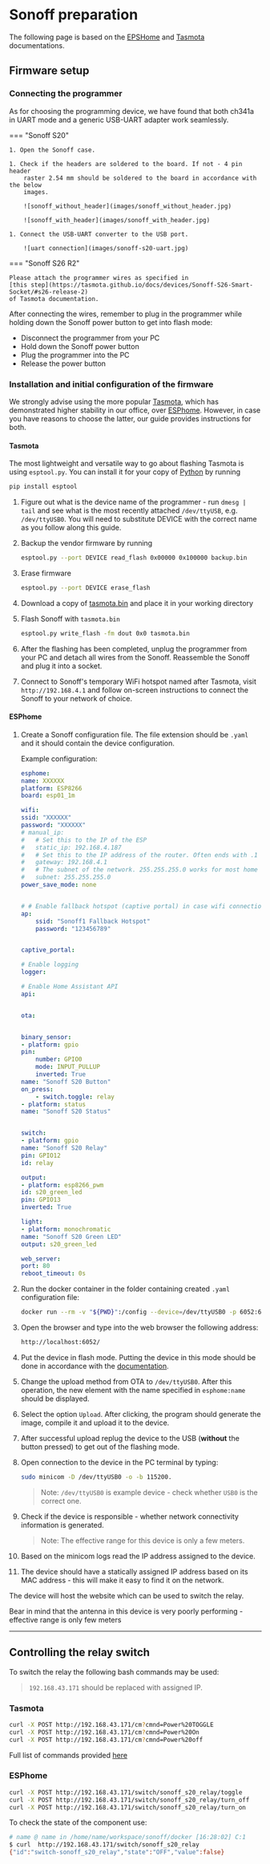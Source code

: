 
# Sonoff preparation

The following page is based on the
[EPSHome](https://esphome.io/devices/sonoff_s20.html)
and [Tasmota](https://tasmota.github.io/docs/devices/Sonoff-S26-Smart-Socket)
documentations.

## Firmware setup

### Connecting the programmer

As for choosing the programming device, we have found that both ch341a in UART
mode and a generic USB-UART adapter work seamlessly.

=== "Sonoff S20"

    1. Open the Sonoff case.

    1. Check if the headers are soldered to the board. If not - 4 pin header
        raster 2.54 mm should be soldered to the board in accordance with the below
        images.

        ![sonoff_without_header](images/sonoff_without_header.jpg)

        ![sonoff_with_header](images/sonoff_with_header.jpg)

    1. Connect the USB-UART converter to the USB port.

        ![uart connection](images/sonoff-s20-uart.jpg)

=== "Sonoff S26 R2"

    Please attach the programmer wires as specified in
    [this step](https://tasmota.github.io/docs/devices/Sonoff-S26-Smart-Socket/#s26-release-2)
    of Tasmota documentation.

After connecting the wires, remember to plug in the programmer while holding
down the Sonoff power button to get into flash mode:

* Disconnect the programmer from your PC
* Hold down the Sonoff power button
* Plug the programmer into the PC
* Release the power button

### Installation and initial configuration of the firmware

We strongly advise using the more popular
[Tasmota](https://tasmota.github.io/docs/),
which has demonstrated higher stability in our office, over
[ESPhome](https://esphome.io/index.html).
However, in case you have reasons to choose the latter, our guide provides
instructions for both.

#### Tasmota

The most lightweight and versatile way to go about flashing Tasmota is using
`esptool.py`. You can install it for your copy of [Python](https://www.python.org/)
by running

```sh
pip install esptool
```

1. Figure out what is the device name of the programmer - run `dmesg | tail`
and see what is the most recently attached `/dev/ttyUSB`, e.g. `/dev/ttyUSB0`.
You will need to substitute DEVICE with the correct name as you follow along
this guide.

1. Backup the vendor firmware by running

    ```sh
    esptool.py --port DEVICE read_flash 0x00000 0x100000 backup.bin
    ```

1. Erase firmware

    ```sh
    esptool.py --port DEVICE erase_flash
    ```

1. Download a copy of [tasmota.bin](http://ota.tasmota.com/tasmota/release/)
    and place it in your working directory

1. Flash Sonoff with `tasmota.bin`

    ```sh
    esptool.py write_flash -fm dout 0x0 tasmota.bin
    ```

1. After the flashing has been completed, unplug the programmer from your PC
and detach all wires from the Sonoff. Reassemble the Sonoff and plug it into
a socket.

1. Connect to Sonoff's temporary WiFi hotspot named after Tasmota,
visit `http://192.168.4.1` and follow on-screen instructions to connect
the Sonoff to your network of choice.

#### ESPhome

1. Create a Sonoff configuration file. The file extension should be `.yaml` and
    it should contain the device configuration.

    Example configuration:

    ```yml
    esphome:
    name: XXXXXX
    platform: ESP8266
    board: esp01_1m

    wifi:
    ssid: "XXXXXX"
    password: "XXXXXX"
    # manual_ip:
    #   # Set this to the IP of the ESP
    #   static_ip: 192.168.4.187
    #   # Set this to the IP address of the router. Often ends with .1
    #   gateway: 192.168.4.1
    #   # The subnet of the network. 255.255.255.0 works for most home networks.
    #   subnet: 255.255.255.0
    power_save_mode: none


    # # Enable fallback hotspot (captive portal) in case wifi connection fails
    ap:
        ssid: "Sonoff1 Fallback Hotspot"
        password: "123456789"


    captive_portal:

    # Enable logging
    logger:

    # Enable Home Assistant API
    api:


    ota:


    binary_sensor:
    - platform: gpio
    pin:
        number: GPIO0
        mode: INPUT_PULLUP
        inverted: True
    name: "Sonoff S20 Button"
    on_press:
        - switch.toggle: relay
    - platform: status
    name: "Sonoff S20 Status"


    switch:
    - platform: gpio
    name: "Sonoff S20 Relay"
    pin: GPIO12
    id: relay

    output:
    - platform: esp8266_pwm
    id: s20_green_led
    pin: GPIO13
    inverted: True

    light:
    - platform: monochromatic
    name: "Sonoff S20 Green LED"
    output: s20_green_led

    web_server:
    port: 80
    reboot_timeout: 0s
    ```

1. Run the docker container in the folder containing created `.yaml`
    configuration file:

    ```sh
    docker run --rm -v "${PWD}":/config --device=/dev/ttyUSB0 -p 6052:6052 -it esphome/esphome
    ```

1. Open the browser and type into the web browser the following address:

    ```bash
    http://localhost:6052/
    ```

1. Put the device in flash mode. Putting the device in this mode should be done
    in accordance with the
    [documentation](https://esphome.io/devices/sonoff_s20.html#step-4-uploading-firmware).
1. Change the upload method from OTA to `/dev/ttyUSB0`. After this operation,
    the new element with the name specified in `esphome:name` should be
    displayed.

1. Select the option `Upload`. After clicking, the program should generate
    the image, compile it and upload it to the device.
1. After successful upload replug the device to the USB (**without** the button
    pressed) to get out of the flashing mode.

1. Open connection to the device in the PC terminal by typing:

    ```bash
    sudo minicom -D /dev/ttyUSB0 -o -b 115200.
    ```

    > Note: `/dev/ttyUSB0` is example device - check whether `USB0` is the
    correct one.

1. Check if the device is responsible - whether network connectivity
    information is generated.

    > Note: The effective range for this device is only a few meters.

1. Based on the minicom logs read the IP address assigned to the device.

1. The device should have a statically assigned IP address based on its MAC
    address - this will make it easy to find it on the network.

The device will host the website which can be used to switch the relay.

Bear in mind that the antenna in this device is very poorly
performing - effective range is only few meters

---

## Controlling the relay switch

To switch the relay the following bash commands may be used:

> `192.168.43.171` should be replaced with assigned IP.

### Tasmota

```sh
curl -X POST http://192.168.43.171/cm?cmnd=Power%20TOGGLE
curl -X POST http://192.168.43.171/cm?cmnd=Power%20On
curl -X POST http://192.168.43.171/cm?cmnd=Power%20off
```

Full list of commands provided [here](https://tasmota.github.io/docs/Commands/#control)

### ESPhome

```sh
curl -X POST http://192.168.43.171/switch/sonoff_s20_relay/toggle
curl -X POST http://192.168.43.171/switch/sonoff_s20_relay/turn_off
curl -X POST http://192.168.43.171/switch/sonoff_s20_relay/turn_on
```

To check the state of the component use:

```sh
# name @ name in /home/name/workspace/sonoff/docker [16:28:02] C:1
$ curl  http://192.168.43.171/switch/sonoff_s20_relay
{"id":"switch-sonoff_s20_relay","state":"OFF","value":false}
```
